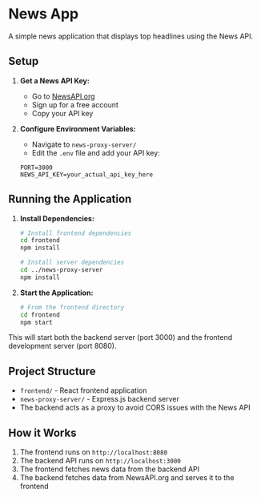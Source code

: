 # News App

A simple news application that displays top headlines using the News API.

## Setup

1. **Get a News API Key:**
   - Go to [NewsAPI.org](https://newsapi.org/)
   - Sign up for a free account
   - Copy your API key

2. **Configure Environment Variables:**
   - Navigate to `news-proxy-server/`
   - Edit the `.env` file and add your API key:
   ```
   PORT=3000
   NEWS_API_KEY=your_actual_api_key_here
   ```

## Running the Application

1. **Install Dependencies:**
   ```bash
   # Install frontend dependencies
   cd frontend
   npm install
   
   # Install server dependencies
   cd ../news-proxy-server
   npm install
   ```

2. **Start the Application:**
   ```bash
   # From the frontend directory
   cd frontend
   npm start
   ```

This will start both the backend server (port 3000) and the frontend development server (port 8080).

## Project Structure

- `frontend/` - React frontend application
- `news-proxy-server/` - Express.js backend server
- The backend acts as a proxy to avoid CORS issues with the News API

## How it Works

1. The frontend runs on `http://localhost:8080`
2. The backend API runs on `http://localhost:3000`
3. The frontend fetches news data from the backend API
4. The backend fetches data from NewsAPI.org and serves it to the frontend 
